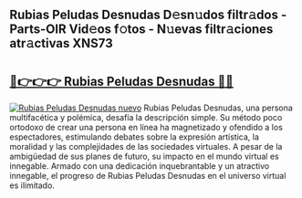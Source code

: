 ## Rubias Peludas Desnudas D𝚎sn𝚞dos filtr𝚊dos - Parts-OlR Vid𝚎os f𝚘tos - N𝚞evas filtr𝚊ciones atr𝚊ctivas XNS73

# <h2><a href="http://mbapky4.tromn.icu/?c=Rubias+Peludas+Desnudas">🔗👉👉👉 Rubias Peludas Desnudas 🔗🔗</a></h2>

[![Rubias Peludas Desnudas nuevo](https://i.imgur.com/pEAQMta.gif)](http://mbapky4.tromn.icu/?c=Rubias+Peludas+Desnudas)
Rubias Peludas Desnudas, una persona multifacética y polémica, desafía la descripción simple. Su método poco ortodoxo de crear una persona en línea ha magnetizado y ofendido a los espectadores, estimulando debates sobre la expresión artística, la moralidad y las complejidades de las sociedades virtuales. A pesar de la ambigüedad de sus planes de futuro, su impacto en el mundo virtual es innegable. Armado con una dedicación inquebrantable y un atractivo innegable, el progreso de Rubias Peludas Desnudas en el universo virtual es ilimitado.
